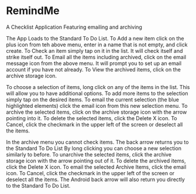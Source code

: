 RemindMe
========

A Checklist Application Featuring emailing and archiving

The App Loads to the Standard To Do List.
To Add a new item click on the plus icon from teh above menu, enter in a name that is not empty, and click create.
To Check an item simply tap on it in the list. It will check itself and strike itself out.
To Email all the items including archived, click on the email message icon from the above menu. It will prompt you to set up an email account if you have not already.
To View the archived items, click on the archive storage icon.

To choose a selection of items, long click on any of the items in the list. This will allow you to have additional options.
To add more items to the selection simply tap on the desired items.
To email the current selection (the blue highlighted elements) click the email icon from this new selection menu.
To archive the selected items, click on the archive storage icon with the arrow pointing into it.
To delete the selected items, click the Delete X icon.
To Cancel, click the checkmark in the upper left of the screen or deselect all the items.

In the archive menu you cannot check items. The back arrow returns you to the Standard To Do List
By long clicking you can choose a new selection similarly to before.
To unarchive the selected items, click the archive storage icon with the arrow pointing out of it.
To delete the archived items, click the Delete X icon.
To email the selected Archive Items, click the email icon.
To Cancel, click the checkmark in the upper left of the screen or deselect all the items.
The Android back arrow will also return you directly to the Standard To Do List.
